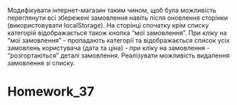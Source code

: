 Модифікувати інтернет-магазин таким чином, щоб була можливість переглянути всі збережені замовлення навіть після оновлення сторінки (використовувати localStorage).
На сторінці спочатку крім списку категорій відображається також кнопка “мої замовлення”.
При кліку на “мої замовлення” - пропадають категорії та відображається список усіх замовлень користувача (дата та ціна) - при кліку на замовлення - “розгортаються” деталі замовлення.
Реалізувати можливість видалення замовлення зі списку.

# Homework_37
